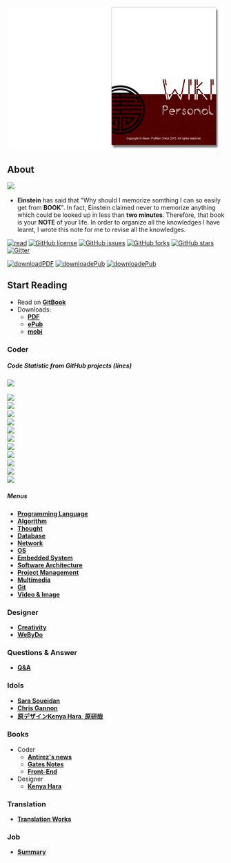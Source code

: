<a href="https://www.gitbook.com/read/book/aleen42/personalwiki" target="_blank"><img src="./cover_read.png"></a>

## About

<img src="./photo.png">

  - **Einstein** has said that "Why should I memorize somthing I can so easily get from **BOOK**". In fact, Einstein claimed never to memorize anything which could be looked up in less than **two minutes**. Therefore, that book is your **NOTE** of your life. In order to organize all the knowledges I have learnt, I wrote this note for me to revise all the knowledges.

[![read](https://img.shields.io/badge/read-gitbook-brightgreen.svg)](https://aleen42.gitbooks.io/personalwiki/content/) [![GitHub license](https://img.shields.io/badge/license-MIT-blue.svg)](https://aleen42.gitbooks.io/personalwiki/content/MIT.html) [![GitHub issues](https://img.shields.io/github/issues/aleen42/PersonalWiki.svg)](https://github.com/aleen42/PersonalWiki/issues) [![GitHub forks](https://img.shields.io/github/forks/aleen42/PersonalWiki.svg)](https://github.com/aleen42/PersonalWiki/network) [![GitHub stars](https://img.shields.io/github/stars/aleen42/PersonalWiki.svg)](https://github.com/aleen42/PersonalWiki/stargazers) [![Gitter](https://badges.gitter.im/aleen42/PersonalWiki.svg)](https://gitter.im/aleen42/PersonalWiki?utm_source=badge&utm_medium=badge&utm_campaign=pr-badge)

[![downloadPDF](https://img.shields.io/badge/download-PDF-%23a10000.svg)](https://www.gitbook.com/download/pdf/book/aleen42/personalwiki) [![downloadePub](https://img.shields.io/badge/download-ePub-%23a10000.svg)](https://www.gitbook.com/download/epub/book/aleen42/personalwiki) [![downloadePub](https://img.shields.io/badge/download-mobi-%23a10000.svg)](https://www.gitbook.com/download/mobi/book/aleen42/personalwiki) 

## Start Reading

- Read on [**GitBook**](https://www.gitbook.com/read/book/aleen42/personalwiki)
- Downloads:
    - [**PDF**](https://www.gitbook.com/download/pdf/book/aleen42/personalwiki)
    - [**ePub**](https://www.gitbook.com/download/epub/book/aleen42/personalwiki)
    - [**mobi**](https://www.gitbook.com/download/mobi/book/aleen42/personalwiki)

### Coder

##### Code Statistic from GitHub projects (lines)

![](https://img.shields.io/badge/Code-%20%20%204,567,447-057791.svg)

![](https://img.shields.io/badge/HTML-%20%20%201,589,401-02888e.svg)<br/>
![](https://img.shields.io/badge/Java-%20%20%20976,464-02888e.svg)<br/>
![](https://img.shields.io/badge/C%23-%20%20%20655,067-076c70.svg)<br/>
![](https://img.shields.io/badge/C-%20%20%20449,812-05575b.svg)<br/>
![](https://img.shields.io/badge/Visual%20Basic-%20%20%20279,412-023541.svg)<br/>
![](https://img.shields.io/badge/JavaScript-%20%20%20210,906-003d40.svg)<br/>
![](https://img.shields.io/badge/PostScript-%20%20%20145,347-057791.svg)<br/>
![](https://img.shields.io/badge/CSS-%20%20%20113,363-0a5f73.svg)<br/>
![](https://img.shields.io/badge/PHP-%20%20%2082,556-0a5f73.svg)<br/>
![](https://img.shields.io/badge/C%2B%2B-%20%20%2056,122-05575b.svg)<br/>
![](https://img.shields.io/badge/Shell-%20%20%208,351-076c70.svg)<br/>

##### Menus

* [**Programming Language**](./Programming/ProgrammingMenu.md)
* [**Algorithm**](./Algorithmn/AlgorithmnMenu.md)
* [**Thought**](./Thought/ThoughtMenu.md)
* [**Database**](./Database/Database.md)
* [**Network**](./Network/Network.md)
* [**OS**](./OS/OS.md)
* [**Embedded System**](./Embedded_System/Embedded_System.md)
* [**Software Architecture**](./Architecture/Architecture.md)
* [**Project Management**](./projectManagement/projectManagement.md)
* [**Multimedia**](./Multimedia/Multimedia.md)
* [**Git**](./git/git.md)
* [**Video & Image**](./vi/vi.md)

### Designer
* [**Creativity**](./Creativity/Creativity.md)
* [**WeByDo**](http://www.webydo.com/)

### Questions & Answer

* [**Q&A**](./qa/qa.md)

### Idols
* [**Sara Soueidan**](http://sarasoueidan.com/)
* [**Chris Gannon**](http://blog.gannon.tv/)
* [**原デザインKenya Hara**, **原研哉**](http://www.ndc.co.jp/hara/en/)

### Books
- Coder
    - [**Antirez's news**](./antirez/antirez.md)
    - [**Gates Notes**](http://www.gatesnotes.com/books)
 	- [**Front-End**](./frontend/frontend.md)
- Designer
    - [**Kenya Hara**](./kenyahara/kenyahara.md)

### Translation
- [**Translation Works**](./translation/translation.md)

### Job
- [**Summary**](./summary/summary.md)

